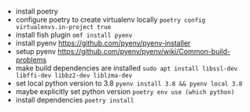 


- install poetry
- configure poetry to create virtualenv locally `poetry config virtualenvs.in-project true`
- install fish plugin `omf install pyenv`
- install pyenv https://github.com/pyenv/pyenv-installer
- setup pyenv https://github.com/pyenv/pyenv/wiki/Common-build-problems
- make build dependencies are installed `sudo apt install libssl-dev libffi-dev libbz2-dev liblzma-dev`
- set local python version to 3.8 `pyenv install 3.8 && pyenv local 3.8`
- maybe explicitly set python version `poetry env use (which python)`
- install dependencies `poetry install`


